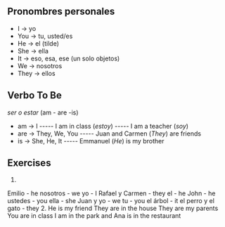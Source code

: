 ## Pronombres personales
- I -> yo
- You -> tu, usted/es
- He -> el (tilde)
- She -> ella
- It -> eso, esa, ese (un solo objetos)
- We -> nosotros
- They -> ellos
## Verbo To Be
*ser o estar* (am - are -is)
- am -> I 
----- I am in class (*estoy*) 
----- I am a teacher (*soy*)
- are -> They, We, You 
----- Juan and Carmen (*They*) are friends
- is -> She, He, It
----- Emmanuel (*He*) is my brother
## Exercises
1. 
Emilio - he
nosotros - we
yo - I
Rafael y Carmen - they
el - he
John - he
ustedes - you
ella - she
Juan y yo - we
tu - you
el árbol - it
el perro y el gato - they
2. 
He is my friend
They are in the house
They are my parents
You are in class
I am in the park and Ana is in the restaurant
